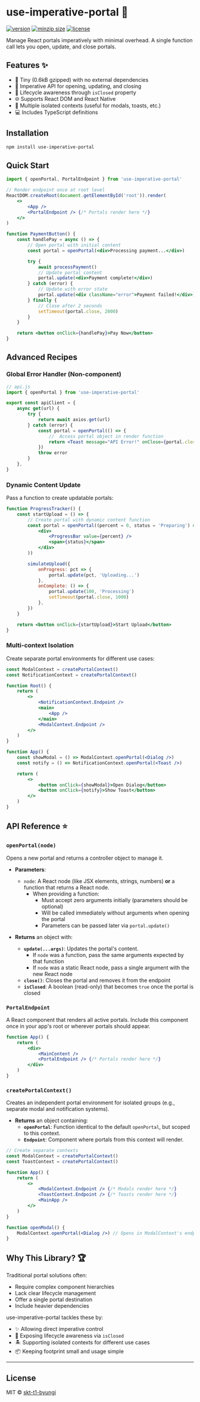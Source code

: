 # use-imperative-portal 🔮

[![version](https://img.shields.io/npm/v/use-imperative-portal.svg?style=flat-square)](https://npmjs.org/use-imperative-portal)
[![minzip size](https://img.shields.io/bundlephobia/minzip/use-imperative-portal?label=size)](https://bundlephobia.com/result?p=use-imperative-portal)
[![license](https://img.shields.io/npm/l/use-imperative-portal?color=%23007a1f&style=flat-square)](https://github.com/skt-t1-byungi/use-imperative-portal/blob/master/LICENSE)

Manage React portals imperatively with minimal overhead. A single function call lets you open, update, and close portals.

## Features ✨

-   🚀 Tiny (0.6kB gzipped) with no external dependencies
-   🧩 Imperative API for opening, updating, and closing
-   🔎 Lifecycle awareness through `isClosed` property
-   🌐 Supports React DOM and React Native
-   🔀 Multiple isolated contexts (useful for modals, toasts, etc.)
-   💻 Includes TypeScript definitions

## Installation

```bash
npm install use-imperative-portal
```

## Quick Start

```jsx
import { openPortal, PortalEndpoint } from 'use-imperative-portal'

// Render endpoint once at root level
ReactDOM.createRoot(document.getElementById('root')).render(
    <>
        <App />
        <PortalEndpoint /> {/* Portals render here */}
    </>
)

function PaymentButton() {
    const handlePay = async () => {
        // Open portal with initial content
        const portal = openPortal(<div>Processing payment...</div>)

        try {
            await processPayment()
            // Update portal content
            portal.update(<div>Payment complete!</div>)
        } catch (error) {
            // Update with error state
            portal.update(<div className="error">Payment failed!</div>)
        } finally {
            // Close after 2 seconds
            setTimeout(portal.close, 2000)
        }
    }

    return <button onClick={handlePay}>Pay Now</button>
}
```

## Advanced Recipes

### Global Error Handler (Non-component)

```jsx
// api.js
import { openPortal } from 'use-imperative-portal'

export const apiClient = {
    async get(url) {
        try {
            return await axios.get(url)
        } catch (error) {
            const portal = openPortal(() => {
                //  Access portal object in render function
                return <Toast message="API Error!" onClose={portal.close} />
            })
            throw error
        }
    },
}
```

### Dynamic Content Update

Pass a function to create updatable portals:

```jsx
function ProgressTracker() {
    const startUpload = () => {
        // Create portal with dynamic content function
        const portal = openPortal((percent = 0, status = 'Preparing') => (
            <div>
                <ProgressBar value={percent} />
                <span>{status}</span>
            </div>
        ))

        simulateUpload({
            onProgress: pct => {
                portal.update(pct, 'Uploading...')
            },
            onComplete: () => {
                portal.update(100, 'Processing')
                setTimeout(portal.close, 1000)
            },
        })
    }

    return <button onClick={startUpload}>Start Upload</button>
}
```

### Multi-context Isolation

Create separate portal environments for different use cases:

```jsx
const ModalContext = createPortalContext()
const NotificationContext = createPortalContext()

function Root() {
    return (
        <>
            <NotificationContext.Endpoint />
            <main>
                <App />
            </main>
            <ModalContext.Endpoint />
        </>
    )
}

function App() {
    const showModal = () => ModalContext.openPortal(<Dialog />)
    const notify = () => NotificationContext.openPortal(<Toast />)

    return (
        <>
            <button onClick={showModal}>Open Dialog</button>
            <button onClick={notify}>Show Toast</button>
        </>
    )
}
```

## API Reference ⭐

### `openPortal(node)`

Opens a new portal and returns a controller object to manage it.

-   **Parameters**:

    -   `node`: A React node (like JSX elements, strings, numbers) **or** a function that returns a React node.
        -   When providing a function:
            -   Must accept zero arguments initially (parameters should be optional)
            -   Will be called immediately without arguments when opening the portal
            -   Parameters can be passed later via `portal.update()`

-   **Returns** an object with:
    -   **`update(...args)`**: Updates the portal's content.
        -   If `node` was a function, pass the same arguments expected by that function
        -   If `node` was a static React node, pass a single argument with the new React node
    -   **`close()`**: Closes the portal and removes it from the endpoint
    -   **`isClosed`**: A boolean (read-only) that becomes `true` once the portal is closed

### `PortalEndpoint`

A React component that renders all active portals. Include this component once in your app's root or wherever portals should appear.

```jsx
function App() {
    return (
        <div>
            <MainContent />
            <PortalEndpoint /> {/* Portals render here */}
        </div>
    )
}
```

### `createPortalContext()`

Creates an independent portal environment for isolated groups (e.g., separate modal and notification systems).

-   **Returns** an object containing:
    -   **`openPortal`**: Function identical to the default `openPortal`, but scoped to this context.
    -   **`Endpoint`**: Component where portals from this context will render.

```jsx
// Create separate contexts
const ModalContext = createPortalContext()
const ToastContext = createPortalContext()

function App() {
    return (
        <>
            <ModalContext.Endpoint /> {/* Modals render here */}
            <ToastContext.Endpoint /> {/* Toasts render here */}
            <MainApp />
        </>
    )
}

function openModal() {
    ModalContext.openPortal(<Dialog />) // Opens in ModalContext's endpoint
}
```

## Why This Library? 🏆

Traditional portal solutions often:

-   Require complex component hierarchies
-   Lack clear lifecycle management
-   Offer a single portal destination
-   Include heavier dependencies

use-imperative-portal tackles these by:

-   ✨ Allowing direct imperative control
-   🔎 Exposing lifecycle awareness via `isClosed`
-   🏝️ Supporting isolated contexts for different use cases
-   📦 Keeping footprint small and usage simple

---

## License

MIT © [skt-t1-byungi](https://github.com/skt-t1-byungi)

